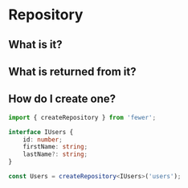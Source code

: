 # Repository

## What is it?

## What is returned from it?

## How do I create one?

```ts
import { createRepository } from 'fewer';

interface IUsers {
    id: number;
    firstName: string;
    lastName?: string;
}

const Users = createRepository<IUsers>('users');
```
